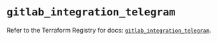 # `gitlab_integration_telegram`

Refer to the Terraform Registry for docs: [`gitlab_integration_telegram`](https://registry.terraform.io/providers/gitlabhq/gitlab/17.2.0/docs/resources/integration_telegram).
